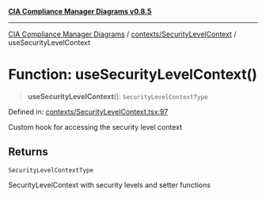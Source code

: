 [**CIA Compliance Manager Diagrams v0.8.5**](../../../README.md)

***

[CIA Compliance Manager Diagrams](../../../modules.md) / [contexts/SecurityLevelContext](../README.md) / useSecurityLevelContext

# Function: useSecurityLevelContext()

> **useSecurityLevelContext**(): `SecurityLevelContextType`

Defined in: [contexts/SecurityLevelContext.tsx:97](https://github.com/Hack23/cia-compliance-manager/blob/b7c3bc9644fb5b9d82b5b184ba290206da25104b/src/contexts/SecurityLevelContext.tsx#L97)

Custom hook for accessing the security level context

## Returns

`SecurityLevelContextType`

SecurityLevelContext with security levels and setter functions
